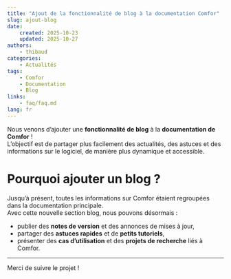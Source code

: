 ```yaml
---
title: "Ajout de la fonctionnalité de blog à la documentation Comfor"
slug: ajout-blog
date:
    created: 2025-10-23
    updated: 2025-10-27
authors:
    - thibaud
categories:
    - Actualités
tags:
    - Comfor
    - Documentation
    - Blog
links:
    - faq/faq.md
lang: fr
---
```


Nous venons d’ajouter une **fonctionnalité de blog** à la **documentation de Comfor** !  
L’objectif est de partager plus facilement des actualités, des astuces et des informations sur le logiciel, de manière plus dynamique et accessible.

<!-- more -->

# Pourquoi ajouter un blog ?

Jusqu’à présent, toutes les informations sur Comfor étaient regroupées dans la documentation principale.  
Avec cette nouvelle section blog, nous pouvons désormais :

- publier des **notes de version** et des annonces de mises à jour,  
- partager des **astuces rapides** et de **petits tutoriels**,  
- présenter des **cas d’utilisation** et des **projets de recherche** liés à Comfor.

---

Merci de suivre le projet !
